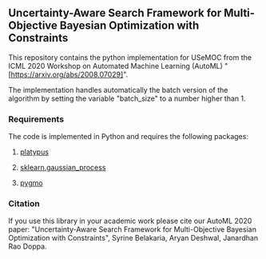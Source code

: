 ## Uncertainty-Aware Search Framework for Multi-Objective Bayesian Optimization with Constraints


This repository contains the python implementation for USeMOC from the ICML 2020 Workshop on Automated Machine Learning (AutoML) "[https://arxiv.org/abs/2008.07029]". 

The implementation handles automatically the batch version of the algorithm by setting the variable "batch_size" to a number higher than 1. 


### Requirements
The code is implemented in Python and requires the following packages:

1. [platypus](https://platypus.readthedocs.io/en/latest/getting-started.html#installing-platypus)

2. [sklearn.gaussian_process](https://scikit-learn.org/stable/modules/gaussian_process.html)

3. [pygmo](https://esa.github.io/pygmo2/install.html) 

### Citation
If you use this library in your academic work please cite our AutoML 2020 paper: "Uncertainty-Aware Search Framework for Multi-Objective Bayesian Optimization with Constraints", Syrine Belakaria, Aryan Deshwal, Janardhan Rao Doppa.


